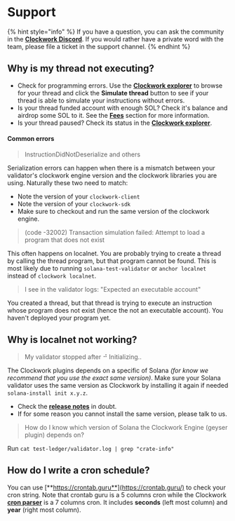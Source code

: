 # Support

{% hint style="info" %}
If you have a question, you can ask the community in the [**Clockwork Discord**](https://discord.gg/6zGyWF7mP4). If you would rather have a private word with the team, please file a ticket in the support channel.&#x20;
{% endhint %}

## Why is my thread not executing?

* Check for programming errors. Use the [**Clockwork explorer**](https://explorer.clockwork.xyz) to browse for your thread and click the **Simulate thread** button to see if your thread is able to simulate your instructions without errors.&#x20;
* Is your thread funded account with enough SOL? Check it's balance and airdrop some SOL to it. See the [**Fees**](../about/queues.md#fees) section for more information.
* Is your thread paused? Check its status in the [**Clockwork explorer**](https://explorer.clockwork.xyz/).

#### Common errors

> InstructionDidNotDeserialize and others

Serialization errors can happen when there is a mismatch between your validator's clockwork engine version and the clockwork libraries you are using. Naturally these two need to match:

* Note the version of your `clockwork-client`
* Note the version of your `clockwork-sdk`
* Make sure to checkout and run the same version of the clockwork engine.

> (code -32002) Transaction simulation failed: Attempt to load a program that does not exist

This often happens on localnet. You are probably trying to create a thread by calling the thread program, but that program cannot be found. This is most likely due to running `solana-test-validator` or `anchor localnet` instead of `clockwork localnet`.

> I see in the validator logs: "Expected an executable account"

You created a thread, but that thread is trying to execute an instruction whose program does not exist (hence the not an executable account). You haven't deployed your program yet.

## Why is localnet not working?

> My validator stopped after ⠚ Initializing..

The Clockwork plugins depends on a specific of Solana _(for know we recommend that you use the exact same version)_. Make sure your Solana validator uses the same version as Clockwork by installing it again if needed `solana-install init x.y.z`.

* Check the [**release notes**](https://github.com/clockwork-xyz/clockwork/releases) in doubt.
* If for some reason you cannot install the same version, please talk to us.

> How do I know which version of Solana the Clockwork Engine (geyser plugin) depends on?

Run `cat test-ledger/validator.log | grep "crate-info"`

## How do I write a cron schedule?

You can use [**https://crontab.guru**](https://crontab.guru/) to check your cron string. Note that crontab guru is a 5 columns cron while the Clockwork [**cron parser**](https://github.com/clockwork-xyz/clockwork/tree/main/cron) is a 7 columns cron. It includes **seconds** (left most column) and **year** (right most column).

